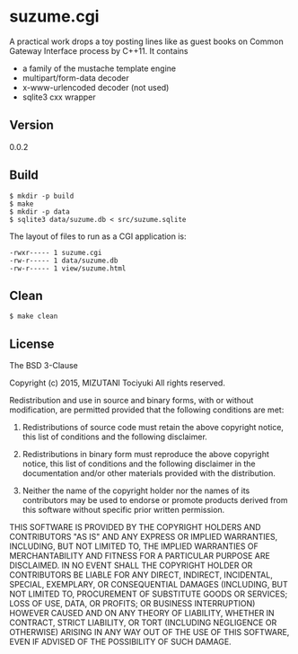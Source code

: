 suzume.cgi
==========

A practical work drops a toy posting lines like as guest books
on Common Gateway Interface process by C++11.
It contains 

 * a family of the mustache template engine
 * multipart/form-data decoder
 * x-www-urlencoded decoder (not used)
 * sqlite3 cxx wrapper

Version
------

0.0.2

Build
-----

    $ mkdir -p build
    $ make
    $ mkdir -p data
    $ sqlite3 data/suzume.db < src/suzume.sqlite

The layout of files to run as a CGI application is:

    -rwxr----- 1 suzume.cgi
    -rw-r----- 1 data/suzume.db
    -rw-r----- 1 view/suzume.html

Clean
-----

    $ make clean

License
------

The BSD 3-Clause

Copyright (c) 2015, MIZUTANI Tociyuki
All rights reserved.

Redistribution and use in source and binary forms, with or without
modification, are permitted provided that the following conditions are met:

 1. Redistributions of source code must retain the above copyright notice,
    this list of conditions and the following disclaimer.

 2. Redistributions in binary form must reproduce the above copyright
    notice, this list of conditions and the following disclaimer in the
    documentation and/or other materials provided with the distribution.

 3. Neither the name of the copyright holder nor the names of its
    contributors may be used to endorse or promote products derived from
    this software without specific prior written permission.

THIS SOFTWARE IS PROVIDED BY THE COPYRIGHT HOLDERS AND CONTRIBUTORS
"AS IS" AND ANY EXPRESS OR IMPLIED WARRANTIES, INCLUDING, BUT NOT
LIMITED TO, THE IMPLIED WARRANTIES OF MERCHANTABILITY AND FITNESS FOR
A PARTICULAR PURPOSE ARE DISCLAIMED. IN NO EVENT SHALL THE COPYRIGHT
HOLDER OR CONTRIBUTORS BE LIABLE FOR ANY DIRECT, INDIRECT, INCIDENTAL,
SPECIAL, EXEMPLARY, OR CONSEQUENTIAL DAMAGES (INCLUDING, BUT NOT LIMITED
TO, PROCUREMENT OF SUBSTITUTE GOODS OR SERVICES; LOSS OF USE, DATA, OR
PROFITS; OR BUSINESS INTERRUPTION) HOWEVER CAUSED AND ON ANY THEORY OF
LIABILITY, WHETHER IN CONTRACT, STRICT LIABILITY, OR TORT (INCLUDING
NEGLIGENCE OR OTHERWISE) ARISING IN ANY WAY OUT OF THE USE OF THIS
SOFTWARE, EVEN IF ADVISED OF THE POSSIBILITY OF SUCH DAMAGE.
